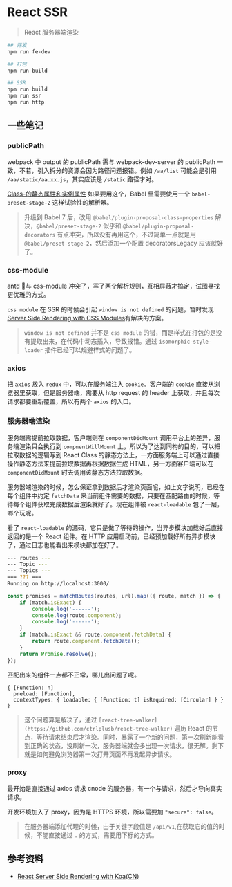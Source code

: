 # React SSR

> React 服务器端渲染

```bash
## 开发
npm run fe-dev

## 打包
npm run build

## SSR
npm run build
npm run ssr
npm run http
```

## 一些笔记

### publicPath

webpack 中 output 的 publicPath 需与 webpack-dev-server 的 publicPath 一致，不若，引入拆分的资源会因为路径问题报错。例如 `/aa/list` 可能会是引用 `/aa/static/aa.xx.js`，其实应该是 `/static` 路径才对。

[Class-的静态属性和实例属性](http://es6.ruanyifeng.com/#docs/class#Class-%E7%9A%84%E9%9D%99%E6%80%81%E5%B1%9E%E6%80%A7%E5%92%8C%E5%AE%9E%E4%BE%8B%E5%B1%9E%E6%80%A7) 如果要用这个，Babel 里需要使用一个 `babel-preset-stage-2` 这样试验性的解析器。

> 升级到 Babel 7 后，改用 `@babel/plugin-proposal-class-properties` 解决，`@babel/preset-stage-2` 似乎和 `@babel/plugin-proposal-decorators` 有点冲突，所以没有再用这个，不过简单一点就是用 `@babel/preset-stage-2`，然后添加一个配置 decoratorsLegacy 应该就好了。

### css-module

antd 与 css-module 冲突了，写了两个解析规则，互相屏蔽才搞定，试图寻找更优雅的方式。

`css module` 在 SSR 的时候会引起 `window is not defined` 的问题，暂时发现[Server Side Rendering with CSS Modules](https://medium.com/@mattvagni/server-side-rendering-with-css-modules-6b02f1238eb1)有解决的方案。
> `window is not defined` 并不是 `css module` 的错，而是样式在打包的是没有提取出来，在代码中动态插入，导致报错。通过 `isomorphic-style-loader` 插件已经可以规避样式的问题了。

### axios

把 `axios` 放入 `redux` 中，可以在服务端注入 `cookie`。客户端的 `cookie` 直接从浏览器里获取，但是服务器端，需要从 http request 的 header 上获取，并且每次请求都要重新覆盖，所以有两个 `axios` 的入口。

### 服务器端渲染

服务端需提前拉取数据，客户端则在 `componentDidMount` 调用平台上的差异，服务端渲染只会执行到 `compnentWillMount` 上，所以为了达到同构的目的，可以把拉取数据的逻辑写到 React Class 的静态方法上，一方面服务端上可以通过直接操作静态方法来提前拉取数据再根据数据生成 HTML，另一方面客户端可以在 `componentDidMount` 时去调用该静态方法拉取数据。

服务器端渲染的时候，怎么保证拿到数据后才渲染页面呢，如上文字说明，已经在每个组件中约定 `fetchData` 来当前组件需要的数据，只要在匹配路由的时候，等待每个组件获取完成数据后渲染就好了。现在组件被 `react-loadable` 包了一层，啷个玩呢。

看了 `react-loadable` 的源码，它只是做了等待的操作，当异步模块加载好后直接返回的是一个 React 组件。在 HTTP 应用启动前，已经预加载好所有异步模块了，通过日志也能看出来模块都加在好了。

```bash
--- routes ---
--- Topic ---
--- Topics ---
=== ??? ===
Running on http://localhost:3000/
```

```javascript
const promises = matchRoutes(routes, url).map(({ route, match }) => {
    if (match.isExact) {
        console.log('------');
        console.log(route.component);
        console.log('------');
    }
    if (match.isExact && route.component.fetchData) {
        return route.component.fetchData();
    }
    return Promise.resolve();
});
```
匹配出来的组件一点都不正常，哪儿出问题了呢。

```
{ [Function: n]
  preload: [Function],
  contextTypes: { loadable: { [Function: t] isRequired: [Circular] } } }
```

> 这个问题算是解决了，通过 `[react-tree-walker](https://github.com/ctrlplusb/react-tree-walker)` 遍历 React 的节点，等待请求结束后才渲染。同时，暴露了一个新的问题，第一次刷新能看到正确的状态，没刷新一次，服务器端就会多出现一次请求，很无解。剩下就是如何避免浏览器第一次打开页面不再发起异步请求。

### proxy

最开始是直接通过 axios 请求 cnode 的服务器，有一个与请求，然后才导向真实请求。

开发环境加入了 proxy，因为是 HTTPS 环境，所以需要加 `"secure": false`。

> 在服务器端添加代理的时候，由于关键字段值是 `/api/v1`,在获取它的值的时候，不能直接通过 `.` 的方式，需要用下标的方式。


## 参考资料

* [React Server Side Rendering with Koa(CN)](https://blog.lovemily.me/posts-zh_cn/react-server-side-rendering-with-koa-zh_cn/)